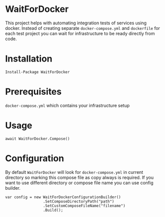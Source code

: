 # WaitForDocker
This project helps with automating integration tests of services using docker. Instead of creating separate `docker-compose.yml` and `dockerfile` for each test project you can wait for infrastructure to be ready directly from code.

# Installation
```Install-Package WaitForDocker```
# Prerequisites
```docker-compose.yml``` which contains your infrastructure setup
# Usage
```await WaitForDocker.Compose()```
# Configuration
By default `WaitForDocker` will look for ```docker-compose.yml``` in current directory so marking this compose file as copy always is required. If you want to use different directory or compose file name you can use config builder.
``` 
var config = new WaitForDockerConfigurationBuilder()
                 .SetComposeDirectoryPath("path")
                 .SetCustomComposeFileName("filename")
                 .Build();
```
